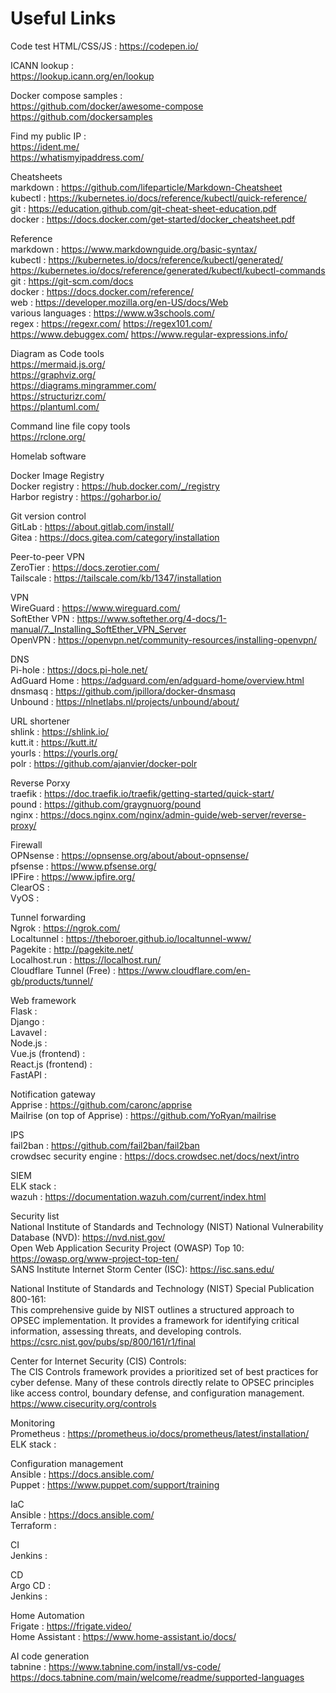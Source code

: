 # Useful Links

Code test
HTML/CSS/JS : https://codepen.io/  


ICANN lookup :  
https://lookup.icann.org/en/lookup

Docker compose samples :  
https://github.com/docker/awesome-compose  
https://github.com/dockersamples

Find my public IP :  
https://ident.me/  
https://whatismyipaddress.com/

Cheatsheets  
markdown : https://github.com/lifeparticle/Markdown-Cheatsheet  
kubectl : https://kubernetes.io/docs/reference/kubectl/quick-reference/  
git : https://education.github.com/git-cheat-sheet-education.pdf  
docker : https://docs.docker.com/get-started/docker_cheatsheet.pdf  

Reference  
markdown : https://www.markdownguide.org/basic-syntax/  
kubectl : https://kubernetes.io/docs/reference/kubectl/generated/  https://kubernetes.io/docs/reference/generated/kubectl/kubectl-commands  
git : https://git-scm.com/docs  
docker : https://docs.docker.com/reference/  
web : https://developer.mozilla.org/en-US/docs/Web  
various languages : https://www.w3schools.com/  
regex : https://regexr.com/ https://regex101.com/ https://www.debuggex.com/ https://www.regular-expressions.info/  

Diagram as Code tools  
https://mermaid.js.org/  
https://graphviz.org/  
https://diagrams.mingrammer.com/  
https://structurizr.com/  
https://plantuml.com/

Command line file copy tools  
https://rclone.org/

Homelab software  

Docker Image Registry  
Docker registry : https://hub.docker.com/_/registry  
Harbor registry : https://goharbor.io/  

Git version control  
GitLab : https://about.gitlab.com/install/  
Gitea : https://docs.gitea.com/category/installation  

Peer-to-peer VPN  
ZeroTier : https://docs.zerotier.com/  
Tailscale	: https://tailscale.com/kb/1347/installation  

VPN  
WireGuard : https://www.wireguard.com/  
SoftEther VPN : https://www.softether.org/4-docs/1-manual/7._Installing_SoftEther_VPN_Server  
OpenVPN : https://openvpn.net/community-resources/installing-openvpn/  

DNS  
Pi-hole	: https://docs.pi-hole.net/  
AdGuard Home : https://adguard.com/en/adguard-home/overview.html  
dnsmasq	: https://github.com/jpillora/docker-dnsmasq  
Unbound : https://nlnetlabs.nl/projects/unbound/about/  

URL shortener  
shlink : https://shlink.io/  
kutt.it : https://kutt.it/  
yourls : https://yourls.org/  
polr : https://github.com/ajanvier/docker-polr

Reverse Porxy  
traefik : https://doc.traefik.io/traefik/getting-started/quick-start/  
pound : https://github.com/graygnuorg/pound  
nginx : https://docs.nginx.com/nginx/admin-guide/web-server/reverse-proxy/  

Firewall  
OPNsense : https://opnsense.org/about/about-opnsense/  
pfsense : https://www.pfsense.org/  
IPFire : https://www.ipfire.org/  
ClearOS :  
VyOS :  

Tunnel forwarding  
Ngrok : https://ngrok.com/  
Localtunnel	: https://theboroer.github.io/localtunnel-www/  
Pagekite : http://pagekite.net/  
Localhost.run : https://localhost.run/  
Cloudflare Tunnel (Free) : https://www.cloudflare.com/en-gb/products/tunnel/  

Web framework  
Flask :  
Django :  
Lavavel :  
Node.js :  
Vue.js (frontend) :  
React.js (frontend) :  
FastAPI :  

Notification gateway  
Apprise : https://github.com/caronc/apprise  
Mailrise (on top of Apprise) : https://github.com/YoRyan/mailrise  

IPS  
fail2ban : https://github.com/fail2ban/fail2ban  
crowdsec security engine : https://docs.crowdsec.net/docs/next/intro  

SIEM  
ELK stack :  
wazuh : https://documentation.wazuh.com/current/index.html  

Security list  
National Institute of Standards and Technology (NIST) National Vulnerability Database (NVD): https://nvd.nist.gov/  
Open Web Application Security Project (OWASP) Top 10: https://owasp.org/www-project-top-ten/  
SANS Institute Internet Storm Center (ISC): https://isc.sans.edu/  

National Institute of Standards and Technology (NIST) Special Publication 800-161:   
This comprehensive guide by NIST outlines a structured approach to OPSEC implementation. It provides a framework for identifying critical information, assessing threats, and developing controls. https://csrc.nist.gov/pubs/sp/800/161/r1/final  

Center for Internet Security (CIS) Controls:  
The CIS Controls framework provides a prioritized set of best practices for cyber defense. Many of these controls directly relate to OPSEC principles like access control, boundary defense, and configuration management. https://www.cisecurity.org/controls  

Monitoring  
Prometheus : https://prometheus.io/docs/prometheus/latest/installation/  
ELK stack :  

Configuration management  
Ansible : https://docs.ansible.com/  
Puppet : https://www.puppet.com/support/training  

IaC  
Ansible : https://docs.ansible.com/  
Terraform :  

CI  
Jenkins :  

CD  
Argo CD :  
Jenkins :  

Home Automation  
Frigate : https://frigate.video/  
Home Assistant : https://www.home-assistant.io/docs/  

AI code generation  
tabnine : https://www.tabnine.com/install/vs-code/ https://docs.tabnine.com/main/welcome/readme/supported-languages   

